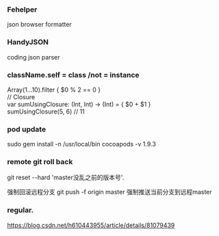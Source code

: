 ### Fehelper  
json browser formatter

### HandyJSON  
coding json parser

### className.self = class /not = instance

Array(1...10).filter { $0 % 2 == 0 }  
// Closure  
var sumUsingClosure: (Int, Int) -> (Int) = { $0 + $1 }  
sumUsingClosure(5, 6) // 11   

### pod update
sudo gem install -n /usr/local/bin cocoapods -v 1.9.3

### remote git roll back
git reset --hard 'master没乱之前的版本号'.  

强制回滚远程分支
git push -f origin master 强制推送当前分支到远程master　　

### regular. 
https://blog.csdn.net/h610443955/article/details/81079439
